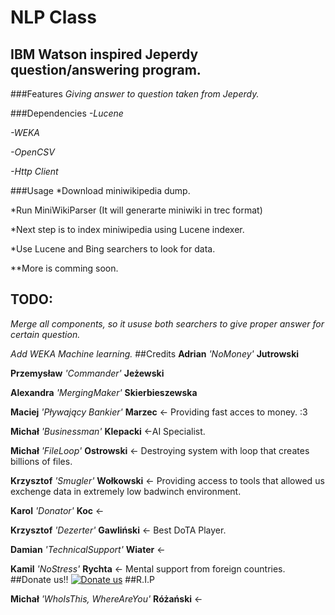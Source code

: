 NLP Class  
=====================
IBM Watson inspired Jeperdy question/answering program.
--------------
###Features
 *Giving answer to question taken from Jeperdy.*

###Dependencies
 *-Lucene*
 
 *-WEKA*
 
 *-OpenCSV*
 
 *-Http Client*

###Usage
 *Download miniwikipedia dump.

 *Run MiniWikiParser (It will generarte miniwiki in trec format)
 
 *Next step is to index miniwipedia using Lucene indexer.
 
 *Use Lucene and Bing searchers to look for data.
 
 **More is comming soon.

## TODO:
  *Merge all components, so it ususe both searchers to give proper answer for certain question.*
  
  *Add WEKA Machine learning.*
##Credits
 **Adrian** *'NoMoney'* **Jutrowski**
 
 **Przemysław** *'Commander'* **Jeżewski**
 
 **Alexandra** *'MergingMaker'* **Skierbieszewska**
 
 **Maciej** *'Pływający Bankier'* **Marzec** <- Providing fast acces to money. :3
 
 **Michał** *'Businessman'* **Klepacki** <-AI Specialist.
 
 **Michał** *'FileLoop'* **Ostrowski** <- Destroying system with loop that creates billions of files. 

 **Krzysztof** *'Smugler'* **Wołkowski** <- Providing access to tools that allowed us exchenge data in extremely low badwinch environment.

 **Karol** *'Donator'* **Koc** <- 
 
 **Krzysztof** *'Dezerter'* **Gawliński** <- Best DoTA Player.

 **Damian** *'TechnicalSupport'* **Wiater** <- 
 
 **Kamil** *'NoStress'* **Rychta** <- Mental support from foreign countries.
##Donate us!!
[![Donate us](http://necronia.com/img/paypalbutton.png)](google.pl)
##R.I.P

 **Michał** *'WhoIsThis, WhereAreYou'* **Różański** <- 